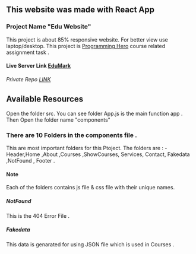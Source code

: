 ## This website was made with React App
### Project Name "Edu Website"
This project is about 85% responsive website. For better view use laptop/desktop. This project is [Programming Hero](https://web.programming-hero.com/) course related assignment task .

#### Live Server Link [EduMark](https://sakibrokoni-edumark.netlify.app/)
###### Private Repo [LINK](https://github.com/ProgrammingHeroWC4/review-website-sakibrokoni)

## Available Resources
Open the folder src. You can see 
folder App.js is the main function app .
Then Open the folder name "components"
### There are 10 Folders in the components file .
This are most important folders for this Ptoject. The folders are :
-Header,Home ,About ,Courses ,ShowCourses, Services, Contact, Fakedata ,NotFound , Footer .
#### Note
Each of the folders contains  js file & css file with their unique names.
##### NotFound
This is the 404 Error File .
##### Fakedata
This data is genarated for using JSON file which is used in Courses .
